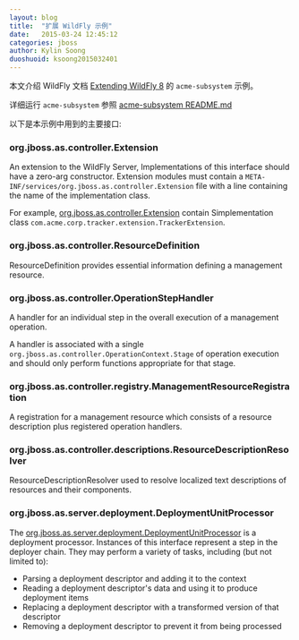 ```yaml
---
layout: blog
title:  "扩展 WildFly 示例"
date:   2015-03-24 12:45:12
categories: jboss
author: Kylin Soong
duoshuoid: ksoong2015032401
---
```


本文介绍 WildFly 文档 [Extending WildFly 8](https://docs.jboss.org/author/display/WFLY8/Extending+WildFly+8) 的 `acme-subsystem` 示例。

详细运行 `acme-subsystem` 参照 [acme-subsystem README.md](https://github.com/jbosschina/acme-subsystem)

以下是本示例中用到的主要接口:

### org.jboss.as.controller.Extension

An extension to the WildFly Server, Implementations of this interface should have a zero-arg constructor. Extension modules must contain a `META-INF/services/org.jboss.as.controller.Extension` file with a line containing the name of the implementation class.

For example, [org.jboss.as.controller.Extension](https://github.com/jbosschina/acme-subsystem/blob/master/src/main/resources/META-INF/services/org.jboss.as.controller.Extension) contain Simplementation class `com.acme.corp.tracker.extension.TrackerExtension`.

### org.jboss.as.controller.ResourceDefinition

ResourceDefinition provides essential information defining a management resource.

### org.jboss.as.controller.OperationStepHandler

A handler for an individual step in the overall execution of a management operation.

A handler is associated with a single `org.jboss.as.controller.OperationContext.Stage` of operation execution and should only perform functions appropriate for that stage.

### org.jboss.as.controller.registry.ManagementResourceRegistration

A registration for a management resource which consists of a resource description plus registered operation handlers.

### org.jboss.as.controller.descriptions.ResourceDescriptionResolver

ResourceDescriptionResolver used to resolve localized text descriptions of resources and their components.

### org.jboss.as.server.deployment.DeploymentUnitProcessor

The [org.jboss.as.server.deployment.DeploymentUnitProcessor](https://github.com/wildfly/wildfly-core/blob/master/server/src/main/java/org/jboss/as/server/deployment/DeploymentUnitProcessor.java) is a deployment processor. Instances of this interface represent a step in the deployer chain. They may perform a variety of tasks, including (but not limited to):

* Parsing a deployment descriptor and adding it to the context
* Reading a deployment descriptor's data and using it to produce deployment items
* Replacing a deployment descriptor with a transformed version of that descriptor
* Removing a deployment descriptor to prevent it from being processed


